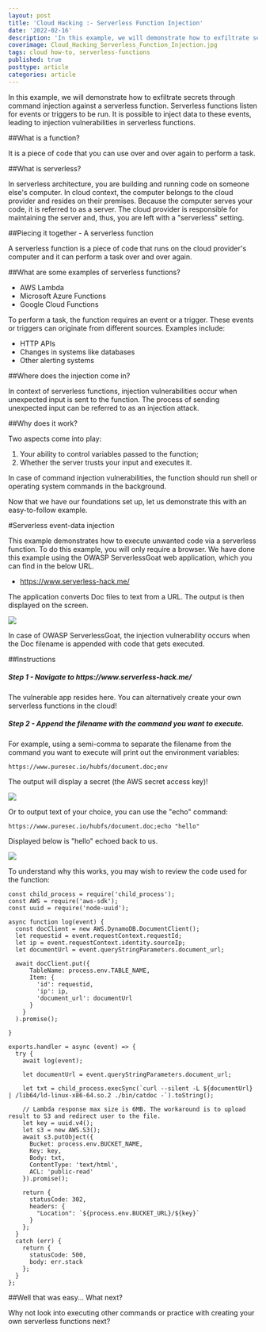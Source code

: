 ```yaml
---
layout: post
title: 'Cloud Hacking :- Serverless Function Injection'
date: '2022-02-16'
description: 'In this example, we will demonstrate how to exfiltrate secrets through command injection against a serverless function. Serverless functions listen for events or triggers to be run. It is possible to inject data to these events, leading to injection vulnerabilities in serverless functions.'
coverimage: Cloud_Hacking_Serverless_Function_Injection.jpg
tags: cloud how-to, serverless-functions
published: true
posttype: article
categories: article
---
```

In this example, we will demonstrate how to exfiltrate secrets through command injection against a serverless function. Serverless functions listen for events or triggers to be run. It is possible to inject data to these events, leading to injection vulnerabilities in serverless functions.

##What is a function?

It is a piece of code that you can use over and over again to perform a task.

##What is serverless?

In serverless architecture, you are building and running code on someone else's computer. In cloud context, the computer belongs to the cloud provider and resides on their premises. Because the computer serves your code, it is referred to as a server. The cloud provider is responsible for maintaining the server and, thus, you are left with a "serverless" setting.

##Piecing it together - A serverless function

A serverless function is a piece of code that runs on the cloud provider's computer and it can perform a task over and over again.

##What are some examples of serverless functions?

* AWS Lambda
* Microsoft Azure Functions
* Google Cloud Functions

To perform a task, the function requires an event or a trigger. These events or triggers can originate from different sources. Examples include:

* HTTP APIs
* Changes in systems like databases
* Other alerting systems

##Where does the injection come in?

In context of serverless functions, injection vulnerabilities occur when unexpected input is sent to the function. The process of sending unexpected input can be referred to as an injection attack. 

##Why does it work?

Two aspects come into play:

1. Your ability to control variables passed to the function;
3. Whether the server trusts your input and executes it.

In case of command injection vulnerabilities, the function should run shell or operating system commands in the background.

Now that we have our foundations set up, let us demonstrate this with an easy-to-follow example.

#Serverless event-data injection

This example demonstrates how to execute unwanted code via a serverless function. To do this example, you will only require a browser. We have done this example using the OWASP ServerlessGoat web application, which you can find in the below URL.

* https://www.serverless-hack.me/

The application converts Doc files to text from a URL. The output is then displayed on the screen.

<img src="/static/b576cf8f-2a9d-43b3-a1d1-3ed12f9b0f12.png">

In case of OWASP ServerlessGoat, the injection vulnerability occurs when the Doc filename is appended with code that gets executed. 

##Instructions

<h5 class="step">Step 1 - Navigate to https://www.serverless-hack.me/</h5>

The vulnerable app resides here. You can alternatively create your own serverless functions in the cloud!

<h5 class="step">Step 2 - Append the filename with the command you want to execute.</h5>

For example, using a semi-comma to separate the filename from the command you want to execute will print out the environment variables:
```
https://www.puresec.io/hubfs/document.doc;env
```

The output will display a secret (the AWS secret access key)!

<img src="/static/96002e52-8f1b-496a-ba9c-0c4631826a30.png">

Or to output text of your choice, you can use the "echo" command:
```
https://www.puresec.io/hubfs/document.doc;echo "hello"
```

Displayed below is "hello" echoed back to us.

<img src="/static/6359b91a-fa74-45f0-b9c2-52f5b3a49fae.png">


To understand why this works, you may wish to review the code used for the function:
```
const child_process = require('child_process');
const AWS = require('aws-sdk');
const uuid = require('node-uuid');

async function log(event) {
  const docClient = new AWS.DynamoDB.DocumentClient();
  let requestid = event.requestContext.requestId;
  let ip = event.requestContext.identity.sourceIp;
  let documentUrl = event.queryStringParameters.document_url;

  await docClient.put({
      TableName: process.env.TABLE_NAME,
      Item: {
        'id': requestid,
        'ip': ip,
        'document_url': documentUrl
      }
    }
  ).promise();

}

exports.handler = async (event) => {
  try {
    await log(event);

    let documentUrl = event.queryStringParameters.document_url;

    let txt = child_process.execSync(`curl --silent -L ${documentUrl} | /lib64/ld-linux-x86-64.so.2 ./bin/catdoc -`).toString();

    // Lambda response max size is 6MB. The workaround is to upload result to S3 and redirect user to the file.
    let key = uuid.v4();
    let s3 = new AWS.S3();
    await s3.putObject({
      Bucket: process.env.BUCKET_NAME,
      Key: key,
      Body: txt,
      ContentType: 'text/html',
      ACL: 'public-read'
    }).promise();

    return {
      statusCode: 302,
      headers: {
        "Location": `${process.env.BUCKET_URL}/${key}`
      }
    };
  }
  catch (err) {
    return {
      statusCode: 500,
      body: err.stack
    };
  }
};
```

##Well that was easy... What next?

Why not look into executing other commands or practice with creating your own serverless functions next?